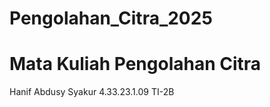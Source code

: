 # Pengolahan_Citra_2025
Mata Kuliah Pengolahan Citra
=================================================================================

Hanif Abdusy Syakur
4.33.23.1.09
TI-2B
